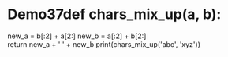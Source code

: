 # Demo37def chars_mix_up(a, b):  
  new_a = b[:2] + a[2:] 
  new_b = a[:2] + b[2:]  
  return new_a + ' ' + new_b 
 print(chars_mix_up('abc', 'xyz'))
